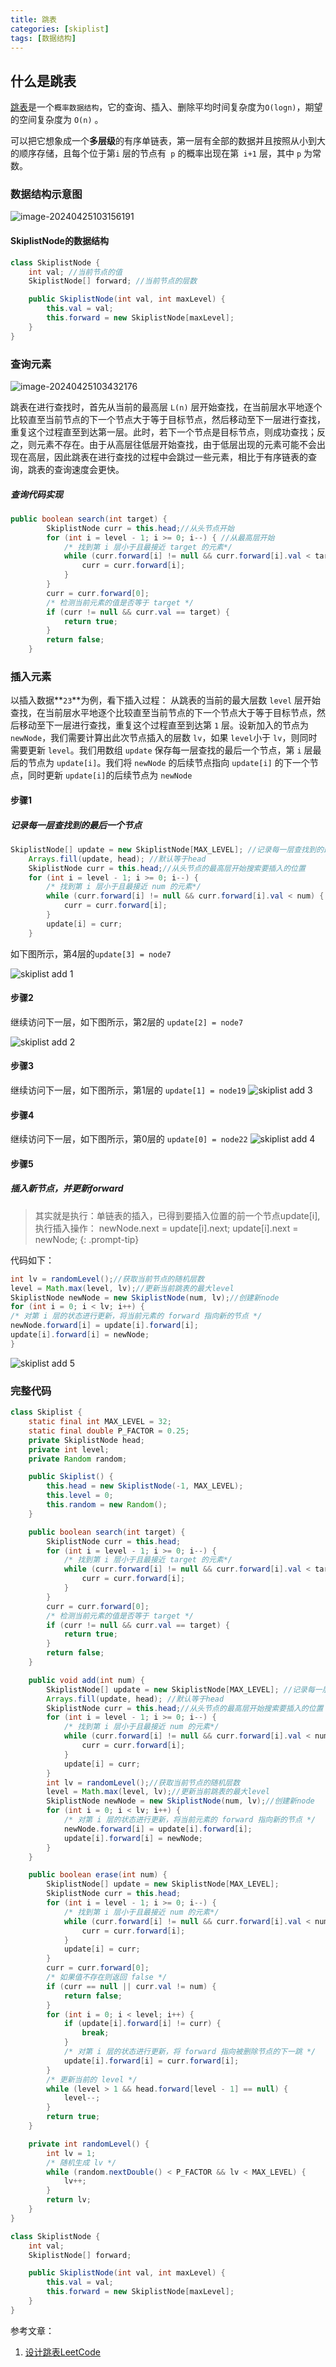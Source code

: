 ```yaml
---
title: 跳表
categories: [skiplist]
tags: [数据结构]     
---
```


## 什么是跳表
[跳表](https://en.wikipedia.org/wiki/Skip_list)是一个`概率数据结构`，它的查询、插入、删除平均时间复杂度为`O(logn)`，期望的空间复杂度为 `O(n)` 。

可以把它想象成一个**多层级**的有序单链表，第一层有全部的数据并且按照从小到大的顺序存储，且每个位于第`i` 层的节点有` p` 的概率出现在第` i+1` 层，其中 `p` 为常数。

### 数据结构示意图

![image-20240425103156191](https://cdn.jsdelivr.net/gh/cxyxq/images/algo_skip_list.png)

#### SkiplistNode的数据结构
```java
class SkiplistNode {
    int val; //当前节点的值
    SkiplistNode[] forward; //当前节点的层数

    public SkiplistNode(int val, int maxLevel) {
        this.val = val;
        this.forward = new SkiplistNode[maxLevel];
    }
}
```

### 查询元素

![image-20240425103432176](https://cdn.jsdelivr.net/gh/cxyxq/images/algo_skip_list_search.png)

跳表在进行查找时，首先从当前的最高层 `L(n)` 层开始查找，在当前层水平地逐个比较直至当前节点的下一个节点大于等于目标节点，然后移动至下一层进行查找，重复这个过程直至到达第一层。此时，若下一个节点是目标节点，则成功查找；反之，则元素不存在。由于从高层往低层开始查找，由于低层出现的元素可能不会出现在高层，因此跳表在进行查找的过程中会跳过一些元素，相比于有序链表的查询，跳表的查询速度会更快。

##### 查询代码实现
```java
public boolean search(int target) {
        SkiplistNode curr = this.head;//从头节点开始
        for (int i = level - 1; i >= 0; i--) { //从最高层开始
            /* 找到第 i 层小于且最接近 target 的元素*/
            while (curr.forward[i] != null && curr.forward[i].val < target) {//小于 target，当前层，继续向右
                curr = curr.forward[i];
            }
        }
        curr = curr.forward[0];
        /* 检测当前元素的值是否等于 target */
        if (curr != null && curr.val == target) {
            return true;
        } 
        return false;
    }
```

### 插入元素
以插入数据**`23`**为例，看下插入过程：
从跳表的当前的最大层数 `level` 层开始查找，在当前层水平地逐个比较直至当前节点的下一个节点大于等于目标节点，然后移动至下一层进行查找，重复这个过程直至到达第 `1` 层。设新加入的节点为 `newNode`，我们需要计算出此次节点插入的层数 `lv`，如果 `level`小于 `lv`，则同时需要更新 `level`。我们用数组 `update` 保存每一层查找的最后一个节点，第 `i` 层最后的节点为 `update[i]`。我们将 `newNode` 的后续节点指向 `update[i]` 的下一个节点，同时更新 `update[i]`的后续节点为 `newNode`

#### 步骤1

##### 记录每一层查找到的最后一个节点

```java
SkiplistNode[] update = new SkiplistNode[MAX_LEVEL]; //记录每一层查找到的最后一个元素，用来最后做更新newNode的forward
    Arrays.fill(update, head); //默认等于head
    SkiplistNode curr = this.head;//从头节点的最高层开始搜索要插入的位置
    for (int i = level - 1; i >= 0; i--) {
        /* 找到第 i 层小于且最接近 num 的元素*/
        while (curr.forward[i] != null && curr.forward[i].val < num) {
            curr = curr.forward[i];
        }
        update[i] = curr;
    }
```

如下图所示，第4层的`update[3] = node7`

![skiplist add 1](https://cdn.jsdelivr.net/gh/cxyxq/images/algo_skiplist_add_1.png)

#### 步骤2

继续访问下一层，如下图所示，第2层的 `update[2] = node7`

![skiplist add 2](https://cdn.jsdelivr.net/gh/cxyxq/images/algo_skiplist_add_2.png)

#### 步骤3
继续访问下一层，如下图所示，第1层的 `update[1] = node19`
![skiplist add 3](https://cdn.jsdelivr.net/gh/cxyxq/images/algo_skiplist_add_3.png)

#### 步骤4
继续访问下一层，如下图所示，第0层的 `update[0] = node22`
![skiplist add 4](https://cdn.jsdelivr.net/gh/cxyxq/images/algo_skiplist_add_4.png)

#### 步骤5
##### 插入新节点，并更新forward

> 其实就是执行：单链表的插入，已得到要插入位置的前一个节点update[i], 执行插入操作：
>  newNode.next = update[i].next; 
>  update[i].next = newNode;
{: .prompt-tip} 


代码如下：
```java
int lv = randomLevel();//获取当前节点的随机层数
level = Math.max(level, lv);//更新当前跳表的最大level
SkiplistNode newNode = new SkiplistNode(num, lv);//创建新node
for (int i = 0; i < lv; i++) {
/* 对第 i 层的状态进行更新，将当前元素的 forward 指向新的节点 */
newNode.forward[i] = update[i].forward[i];
update[i].forward[i] = newNode;
}
```
![skiplist add 5](https://cdn.jsdelivr.net/gh/cxyxq/images/algo_skiplist_add_5.png)



### 完整代码

```java
class Skiplist {
    static final int MAX_LEVEL = 32;
    static final double P_FACTOR = 0.25;
    private SkiplistNode head;
    private int level;
    private Random random;

    public Skiplist() {
        this.head = new SkiplistNode(-1, MAX_LEVEL);
        this.level = 0;
        this.random = new Random();
    }

    public boolean search(int target) {
        SkiplistNode curr = this.head;
        for (int i = level - 1; i >= 0; i--) {
            /* 找到第 i 层小于且最接近 target 的元素*/
            while (curr.forward[i] != null && curr.forward[i].val < target) {
                curr = curr.forward[i];
            }
        }
        curr = curr.forward[0];
        /* 检测当前元素的值是否等于 target */
        if (curr != null && curr.val == target) {
            return true;
        } 
        return false;
    }

    public void add(int num) {
        SkiplistNode[] update = new SkiplistNode[MAX_LEVEL]; //记录每一层查找到的最后一个元素，用来最后做更新新节点的forward
        Arrays.fill(update, head); //默认等于head
        SkiplistNode curr = this.head;//从头节点的最高层开始搜索要插入的位置
        for (int i = level - 1; i >= 0; i--) {
            /* 找到第 i 层小于且最接近 num 的元素*/
            while (curr.forward[i] != null && curr.forward[i].val < num) {
                curr = curr.forward[i];
            }
            update[i] = curr;
        }
        int lv = randomLevel();//获取当前节点的随机层数
        level = Math.max(level, lv);//更新当前跳表的最大level
        SkiplistNode newNode = new SkiplistNode(num, lv);//创建新node
        for (int i = 0; i < lv; i++) {
            /* 对第 i 层的状态进行更新，将当前元素的 forward 指向新的节点 */
            newNode.forward[i] = update[i].forward[i];
            update[i].forward[i] = newNode;
        }
    }

    public boolean erase(int num) {
        SkiplistNode[] update = new SkiplistNode[MAX_LEVEL];
        SkiplistNode curr = this.head;
        for (int i = level - 1; i >= 0; i--) {
            /* 找到第 i 层小于且最接近 num 的元素*/
            while (curr.forward[i] != null && curr.forward[i].val < num) {
                curr = curr.forward[i];
            }
            update[i] = curr;
        }
        curr = curr.forward[0];
        /* 如果值不存在则返回 false */
        if (curr == null || curr.val != num) {
            return false;
        }
        for (int i = 0; i < level; i++) {
            if (update[i].forward[i] != curr) {
                break;
            }
            /* 对第 i 层的状态进行更新，将 forward 指向被删除节点的下一跳 */
            update[i].forward[i] = curr.forward[i];
        }
        /* 更新当前的 level */
        while (level > 1 && head.forward[level - 1] == null) {
            level--;
        }
        return true;
    }

    private int randomLevel() {
        int lv = 1;
        /* 随机生成 lv */
        while (random.nextDouble() < P_FACTOR && lv < MAX_LEVEL) {
            lv++;
        }
        return lv;
    }
}

class SkiplistNode {
    int val;
    SkiplistNode[] forward;

    public SkiplistNode(int val, int maxLevel) {
        this.val = val;
        this.forward = new SkiplistNode[maxLevel];
    }
}
```


参考文章：

1. [设计跳表LeetCode](https://leetcode.cn/problems/design-skiplist/solutions/1696545/she-ji-tiao-biao-by-leetcode-solution-e8yh/?utm_source=LCUS&utm_medium=ip_redirect&utm_campaign=transfer2china)

